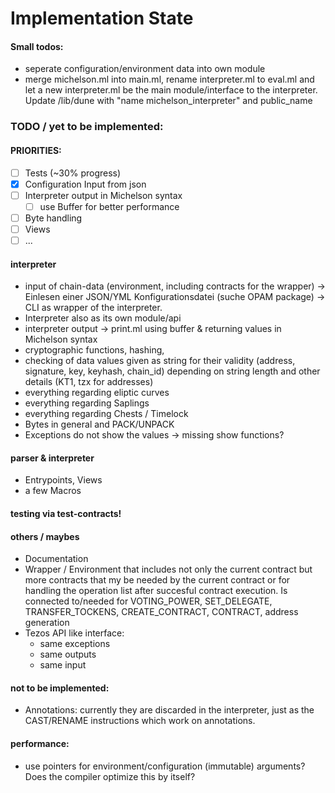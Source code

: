 # Implementation State

#### Small todos:
- seperate configuration/environment data into own module
- merge michelson.ml into main.ml, rename interpreter.ml to eval.ml and let a new interpreter.ml be the main module/interface to the interpreter. Update /lib/dune with "name michelson_interpreter" and public_name


### TODO / yet to be implemented:

#### PRIORITIES:
- [ ] Tests (~30% progress)
- [x] Configuration Input from json
- [ ] Interpreter output in Michelson syntax
  - [ ] use Buffer for better performance
- [ ] Byte handling
- [ ] Views
- [ ] ...

#### interpreter
- input of chain-data (environment, including contracts for the wrapper) -> Einlesen einer JSON/YML Konfigurationsdatei (suche OPAM package)
-> CLI as wrapper of the interpreter.
- Interpreter also as its own module/api
- interpreter output -> print.ml using buffer & returning values in Michelson syntax
- cryptographic functions, hashing,
- checking of data values given as string for their validity (address, signature, key, keyhash, chain_id) depending on string length and other details (KT1, tzx for addresses)
- everything regarding eliptic curves
- everything regarding Saplings 
- everything regarding Chests / Timelock
- Bytes in general and PACK/UNPACK
- Exceptions do not show the values -> missing show functions?

#### parser & interpreter
- Entrypoints, Views
- a few Macros

#### testing via test-contracts!



#### others / maybes
- Documentation
- Wrapper / Environment that includes not only the current contract but more contracts
that my be needed by the current contract or for handling the operation list after succesful contract execution.
Is connected to/needed for VOTING_POWER, SET_DELEGATE, TRANSFER_TOCKENS, CREATE_CONTRACT, CONTRACT, address generation
- Tezos API like interface:
  - same exceptions
  - same outputs
  - same input

#### not to be implemented:
- Annotations: currently they are discarded in the interpreter, just as the CAST/RENAME instructions which work on annotations.


#### performance:
- use pointers for environment/configuration (immutable) arguments? Does the compiler optimize this by itself?
